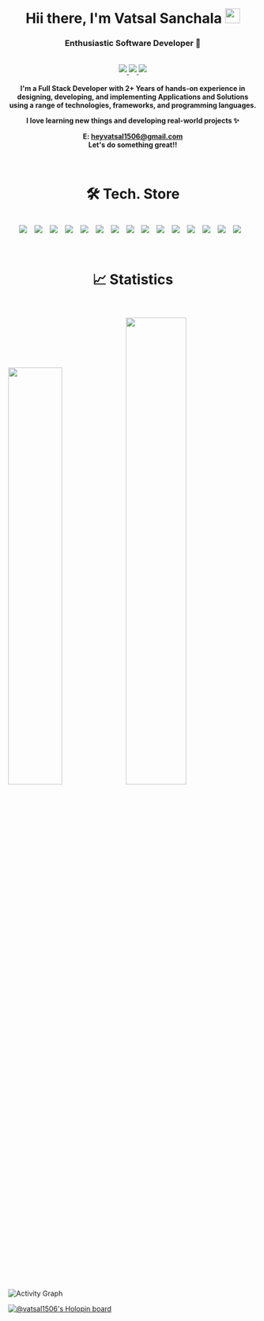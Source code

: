<div align="center">
<h1 align="center"><strong>Hii there, I'm Vatsal Sanchala </strong><img src="https://github.com/abdoachhoubi/abdoachhoubi/blob/main/gifs/Hi.gif" width="30" /></h1>
<h3 align="center"><strong>Enthusiastic Software Developer 💯</strong></h3>

<br>

<a href="https://linkedin.com/in/bevatsal1122" target="_blank">
<img src=https://img.shields.io/badge/linkedin-%2300acee.svg?color=B10B00&style=for-the-badge&logo=linkedin&logoColor=black style="margin-bottom: 4px;" />
</a>

<a href="https://www.codechef.com/users/bevatsal1122" target="_blank">
<img src=https://img.shields.io/badge/codechef-%2300acee.svg?color=5E493C&style=for-the-badge&logo=codechef&logoColor=white style="margin-bottom: 4px;" />
</a>

<a href="https://www.hackerearth.com/@bevatsal1122" target="_blank">
<img src=https://img.shields.io/badge/hackerearth-%2300acee.svg?color=030C63&style=for-the-badge&logo=hackerearth&logoColor=black style="margin-bottom: 4px;" />
</a>

<br />
<br />

<strong>
I'm a Full Stack Developer with 2+ Years of hands-on experience in designing, developing, and implementing Applications and Solutions using a range of technologies, frameworks, and programming languages.

I love learning new things and developing real-world projects ✨


E: heyvatsal1506@gmail.com <br />
Let's do something great!!
</strong>

</div>
<br />

<p>
<h1 align="center"><strong>🛠 Tech. Store</strong></h1>
<br>
<div align="center">
  <img src="https://img.shields.io/badge/Node.js-35495E?style=for-the-badge&logo=nodedotjs&logoColor=4FC08D" /> &ensp;
  <img src="https://img.shields.io/badge/Express-38352A?style=for-the-badge&logo=express&logoColor=4FC08D" /> &ensp;
  <img src="https://img.shields.io/badge/React-563D7C?style=for-the-badge&logo=react&logoColor=61DAFB&labelColor=20232A" /> &ensp;
  <img src="https://img.shields.io/badge/Next.js-black?style=for-the-badge&logo=next.js&logoColor=white&labelColor=282828" /> &ensp;
  <img src="https://img.shields.io/badge/MongoDB-c58545?style=for-the-badge&logo=mongodb&logoColor=green&labelColor=282828" /> &ensp;
  <img src="https://img.shields.io/badge/Meteor-5B665B?style=for-the-badge&logo=meteor&logoColor=green" /> &ensp;
  <img src="https://img.shields.io/badge/-C++-38352A?style=for-the-badge&logo=cplusplus&logoColor=98b982&labelColor=282828" /> &ensp;
  <img src="https://img.shields.io/badge/-Java-35495E?style=for-the-badge&logo=java&logoColor=4FC08D" /> &ensp;
  <img src="https://img.shields.io/badge/-Python-d1a01f?style=for-the-badge&logo=python&logoColor=98b982&labelColor=282828" /> &ensp;
  <img src="https://img.shields.io/badge/-C-0769AD?style=for-the-badge&logo=c&logoColor=black" /> &ensp;
  <img src="https://img.shields.io/badge/-HTML-c58545?style=for-the-badge&logo=html5&logoColor=c58545&labelColor=282828" /> &ensp;
  <img src="https://img.shields.io/badge/-CSS-0769AD?style=for-the-badge&logo=css3&logoColor=0769AD&labelColor=282828" /> &ensp;
  <img src="https://img.shields.io/badge/-Javascript-d1a01f?style=for-the-badge&logo=javascript&logoColor=d1a01f&labelColor=282828" /> &ensp;
  <img src="https://img.shields.io/badge/Bootstrap-563D7C?style=for-the-badge&logo=bootstrap&logoColor=black&labelColor=563D7C" /> &ensp;
  <img src="https://img.shields.io/badge/Firebase-c58545?style=for-the-badge&logo=firebase&logoColor=F1E715&labelColor=282828" /> &ensp;

</div>
</p>

<br />
<h1 align="center"><strong>📈 Statistics</strong></h1>
<br/>
<p align="left">
  <img width="46.5%" src="https://github-readme-stats.vercel.app/api?username=bevatsal1122&show_icons=true&theme=gruvbox&hide_border=true" />
  <img width="49.2%" src="https://github-readme-streak-stats.herokuapp.com/?user=bevatsal1122&theme=gruvbox&hide_border=true" />
  </a>
</p>
<br />

![Activity Graph](https://github-readme-activity-graph.vercel.app/graph?username=bevatsal1122&custom_title=bevatsal1122's%20Contribution&bg_color=282828&color=BABABA&line=d1a01f&point=c58545&area=true&hide_border=true)

[![@vatsal1506's Holopin board](https://holopin.io/api/user/board?user=vatsal1506)](https://holopin.io/@vatsal1506)
